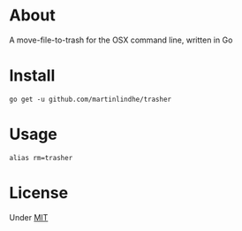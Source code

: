 # About

A move-file-to-trash for the OSX command line, written in Go


# Install

```
go get -u github.com/martinlindhe/trasher
```


# Usage

`alias rm=trasher`


# License

Under [MIT](LICENSE)
